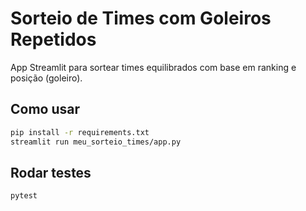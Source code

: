 # Sorteio de Times com Goleiros Repetidos

App Streamlit para sortear times equilibrados com base em ranking e posição (goleiro).

## Como usar

```bash
pip install -r requirements.txt
streamlit run meu_sorteio_times/app.py
```

## Rodar testes

```bash
pytest
```
